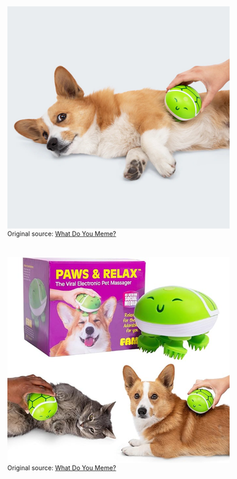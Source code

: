 ![What Do You Meme?](https://raw.githubusercontent.com/nikole-flowers/leo-work/main/WhatDoYouMeme/WhatDoYouMeme.jpeg "What Do You Meme?")
Original source: [What Do You Meme?](https://relatable.com/products/paws-relax-the-ultimate-pet-massager)

</br>

![What Do You Meme?](https://raw.githubusercontent.com/nikole-flowers/leo-work/main/WhatDoYouMeme/WhatDoYouMeme2.jpg "What Do You Meme?")
Original source: [What Do You Meme?](https://www.amazon.com/WHAT-DO-YOU-MEME-Relax/dp/B0CFBCH761)
